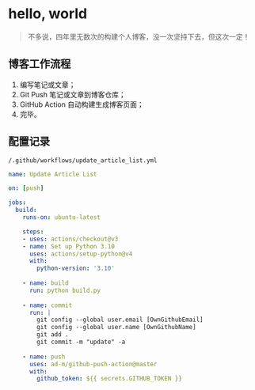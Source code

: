 # hello, world

> 不多说，四年里无数次的构建个人博客，没一次坚持下去，但这次一定！

## 博客工作流程

1. 编写笔记或文章；
2. Git Push 笔记或文章到博客仓库；
3. GitHub Action 自动构建生成博客页面；
4. 完毕。

## 配置记录

`/.github/workflows/update_article_list.yml`

```yaml
name: Update Article List

on: [push]

jobs:
  build:
    runs-on: ubuntu-latest

    steps:
    - uses: actions/checkout@v3
    - name: Set up Python 3.10
      uses: actions/setup-python@v4
      with:
        python-version: '3.10'
    
    - name: build
      run: python build.py
        
    - name: commit
      run: |
        git config --global user.email [OwnGithubEmail]
        git config --global user.name [OwnGithubName]
        git add .
        git commit -m "update" -a
        
    - name: push
      uses: ad-m/github-push-action@master
      with:
        github_token: ${{ secrets.GITHUB_TOKEN }}
```

